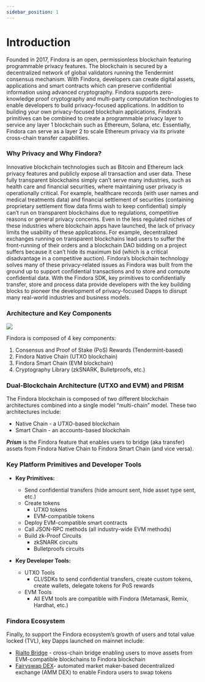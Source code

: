 ```yaml
---
sidebar_position: 1
---
```


# Introduction
Founded in 2017, Findora is an open, permissionless blockchain featuring programmable privacy features. The blockchain is secured by a decentralized network of global validators running the Tendermint consensus mechanism.
With Findora, developers can create digital assets, applications and smart contracts which can preserve confidential information using advanced cryptography. Findora supports zero-knowledge proof cryptography and multi-party computation technologies to enable developers to build privacy-focused applications.
In addition to building your own privacy-focused blockchain applications, Findora’s primitives can be combined to create a programmable privacy layer to service any layer 1 blockchain such as Ethereum, Solana, etc. Essentially, Findora can serve as a layer 2 to scale Ethereum privacy via its private cross-chain transfer capabilities.

### Why Privacy and Why Findora?
Innovative blockchain technologies such as Bitcoin and Ethereum lack privacy features and publicly expose all transaction and user data. These fully transparent blockchains simply can’t serve many industries, such as health care and financial securities, where maintaining user privacy is operationally critical. For example, healthcare records (with user names and medical treatments data) and financial settlement of securities (containing proprietary settlement flow data firms wish to keep confidential) simply can’t run on transparent blockchains due to regulations, competitive reasons or general privacy concerns.
Even in the less regulated niches of these industries where blockchain apps have launched, the lack of privacy limits the usability of these applications. For example, decentralized exchanges running on transparent blockchains lead users to suffer the front-running of their orders and a blockchain DAO bidding on a project suffers because it can’t hide its maximum bid (which is a critical disadvantage in a competitive auction).
Findora’s blockchain technology solves many of these privacy-related issues as Findora was built from the ground up to support confidential transactions and to store and compute confidential data. With the Findora SDK, key primitives to confidentially transfer, store and process data provide developers with the key building blocks to pioneer the development of privacy-focused Dapps to disrupt many real-world industries and business models.

### Architecture and Key Components
![](https://i.imgur.com/87Yo4lV.png)

Findora is composed of 4 key components:

1) Consensus and Proof of Stake (PoS) Rewards (Tendermint-based)
2) Findora Native Chain (UTXO blockchain)
3) Findora Smart Chain (EVM blockchain)
4) Cryptography Library  (zkSNARK, Bulletproofs, etc.)

### Dual-Blockchain Architecture (UTXO and EVM) and PRISM
The Findora blockchain is composed of two different blockchain architectures combined into a single model “multi-chain” model. These two architectures include:

* Native Chain - a UTXO-based blockchain
* Smart Chain - an accounts-based blockchain

**_Prism_** is the Findora feature that enables users to bridge (aka transfer) assets from Findora Native Chain to Findora Smart Chain (and vice versa).

### Key Platform Primitives and Developer Tools
* **Key Primitives:**
    * Send confidential transfers (hide amount sent, hide asset type sent, etc.)
    * Create tokens
        * UTXO tokens
        * EVM-compatible tokens
    * Deploy EVM-compatible smart contracts
    * Call JSON-RPC methods (all industry-wide EVM methods)
    * Build zk-Proof Circuits
        * zkSNARK circuits
        * Bulletproofs circuits

* **Key Developer Tools:**
    * UTXO Tools
        * CLI/SDKs to send confidential transfers,  create custom tokens, create wallets, delegate tokens for PoS rewards
    * EVM Tools
        * All EVM tools are compatible with Findora (Metamask, Remix, Hardhat, etc.)

### Findora Ecosystem
Finally, to support the Findora ecosystem’s growth of users and total value locked (TVL), key Dapps launched on mainnet include:
* [Rialto Bridge](https://rialtobridge.io) - cross-chain bridge enabling users to move assets from EVM-compatible blockchains to Findora blockchain
* [Fairyswap DEX](https://fairyswap.finance/)- automated market maker-based decentralized exchange (AMM DEX) to enable Findora users to swap tokens